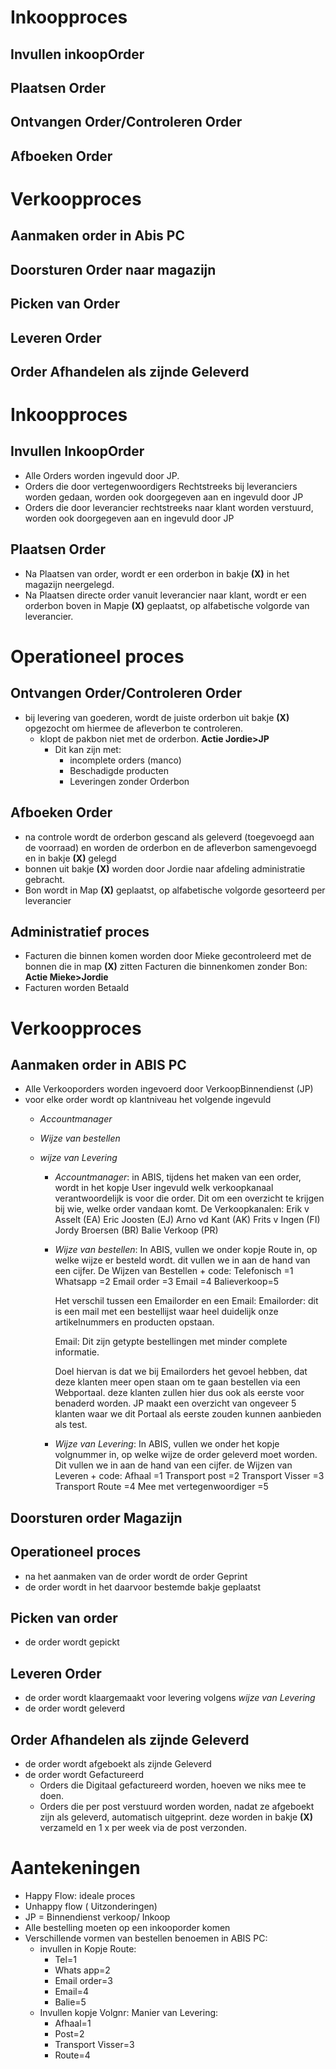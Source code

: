 # **Inkoopproces**

## Invullen inkoopOrder
## Plaatsen Order
## Ontvangen Order/Controleren Order
## Afboeken Order

# **Verkoopproces**

## Aanmaken order in Abis PC
## Doorsturen Order naar magazijn
## Picken van Order
## Leveren Order
## Order Afhandelen als zijnde Geleverd

# **Inkoopproces**

## Invullen InkoopOrder

  - Alle Orders worden ingevuld door JP.
  - Orders die door vertegenwoordigers Rechtstreeks bij leveranciers worden gedaan, worden ook doorgegeven aan en ingevuld door JP
  - Orders die door leverancier rechtstreeks naar klant worden verstuurd, worden ook doorgegeven aan en ingevuld door JP

## Plaatsen Order  

  - Na Plaatsen van order, wordt er een orderbon in bakje **(X)** in het magazijn neergelegd.
  - Na Plaatsen directe order vanuit leverancier naar klant, wordt er een orderbon boven in Mapje **(X)** geplaatst, op alfabetische volgorde van leverancier.

# **Operationeel proces**

## Ontvangen Order/Controleren Order

  - bij levering van goederen, wordt de juiste orderbon uit bakje **(X)** opgezocht om hiermee de afleverbon te controleren.
      - klopt de pakbon niet met de orderbon. **Actie Jordie>JP**
        - Dit kan zijn met:
          - incomplete orders (manco)
          - Beschadigde producten
          - Leveringen zonder Orderbon

## Afboeken Order

  - na controle wordt de orderbon gescand als geleverd (toegevoegd aan de voorraad) en worden de orderbon en de afleverbon samengevoegd en in bakje **(X)** gelegd
  - bonnen uit bakje **(X)** worden door Jordie naar afdeling administratie gebracht.
  - Bon wordt in Map **(X)** geplaatst, op alfabetische volgorde gesorteerd per leverancier

## **Administratief proces**

  - Facturen die binnen komen worden door Mieke gecontroleerd met de bonnen die in map **(X)** zitten
    Facturen die binnenkomen zonder Bon: **Actie Mieke>Jordie**
  - Facturen worden Betaald


# **Verkoopproces**

## Aanmaken order in ABIS PC

  - Alle Verkooporders worden ingevoerd door VerkoopBinnendienst (JP)
  - voor elke order wordt op klantniveau het volgende ingevuld
    - *Accountmanager*
    - *Wijze van bestellen*
    - *wijze van Levering*

      - *Accountmanager*:
        in ABIS, tijdens het maken van een order, wordt in het kopje User ingevuld welk verkoopkanaal verantwoordelijk is voor die order. Dit om een overzicht te krijgen bij wie, welke order vandaan komt.
        De Verkoopkanalen:
        Erik v Asselt (EA)
        Eric Joosten  (EJ)
        Arno vd Kant  (AK)
        Frits v Ingen (FI)
        Jordy Broersen (BR)
        Balie Verkoop  (PR)

      - *Wijze van bestellen*:
        In ABIS, vullen we onder kopje Route in, op welke wijze er besteld wordt. dit vullen we in aan de hand van een cijfer.
        De Wijzen van Bestellen + code:
        Telefonisch =1
        Whatsapp    =2
        Email order =3
        Email       =4
        Balieverkoop=5

        Het verschil tussen een Emailorder en een Email:
        Emailorder: dit is een mail met een bestellijst waar heel duidelijk onze artikelnummers en producten opstaan.

        Email: Dit zijn getypte bestellingen met minder complete informatie.

        Doel hiervan is dat we bij Emailorders het gevoel hebben, dat deze klanten meer open staan om te gaan bestellen via een Webportaal. deze klanten zullen hier dus ook als eerste voor benaderd worden. JP maakt een overzicht van ongeveer 5 klanten waar we dit Portaal als eerste zouden kunnen aanbieden als test.

      - *Wijze van Levering*:
        In ABIS, vullen we onder het kopje volgnummer in, op welke wijze de order geleverd moet worden. Dit vullen we in aan de hand van een cijfer.
        de Wijzen van Leveren + code:
        Afhaal                      =1
        Transport post              =2
      Transport Visser              =3
        Transport Route             =4
        Mee met vertegenwoordiger   =5
## Doorsturen order Magazijn

## **Operationeel proces**   

  - na het aanmaken van de order wordt de order Geprint
  - de order wordt in het daarvoor bestemde bakje geplaatst
## Picken van order

  - de order wordt gepickt
## Leveren Order

  - de order wordt klaargemaakt voor levering volgens *wijze van Levering*
  - de order wordt geleverd
## Order Afhandelen als zijnde Geleverd

  - de order wordt afgeboekt als zijnde Geleverd
  - de order wordt Gefactureerd
    - Orders die Digitaal gefactureerd worden, hoeven we niks mee te doen.
    - Orders die per post verstuurd worden worden, nadat ze afgeboekt zijn als geleverd, automatisch uitgeprint. deze worden in bakje **(X)** verzameld en 1 x per week via de post verzonden.



# Aantekeningen

-  Happy Flow: ideale proces
- Unhappy flow ( Uitzonderingen)
- JP = Binnendienst verkoop/ Inkoop
- Alle bestelling moeten op een inkooporder komen
- Verschillende vormen van bestellen benoemen in ABIS PC:
  - invullen in Kopje Route:
    - Tel=1
    - Whats app=2
    - Email order=3
    - Email=4
    - Balie=5
  - Invullen kopje Volgnr: Manier van Levering:
    - Afhaal=1
    - Post=2
    - Transport Visser=3
    - Route=4
